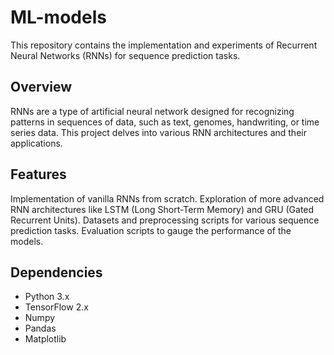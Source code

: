 # ML-models

This repository contains the implementation and experiments of Recurrent Neural Networks (RNNs) for sequence prediction tasks.

## Overview
RNNs are a type of artificial neural network designed for recognizing patterns in sequences of data, such as text, genomes, handwriting, or time series data. This project delves into various RNN architectures and their applications.

## Features
Implementation of vanilla RNNs from scratch.
Exploration of more advanced RNN architectures like LSTM (Long Short-Term Memory) and GRU (Gated Recurrent Units).
Datasets and preprocessing scripts for various sequence prediction tasks.
Evaluation scripts to gauge the performance of the models.

## Dependencies
* Python 3.x
* TensorFlow 2.x
* Numpy
* Pandas
* Matplotlib
